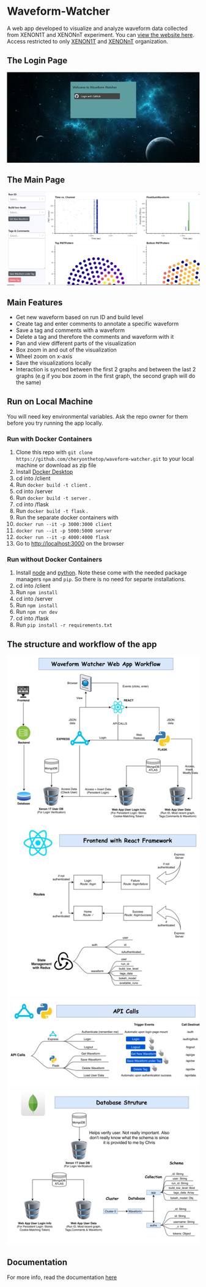 # Waveform-Watcher

A web app developed to visualize and analyze waveform data collected from XENON1T and XENONnT experiment. You can [view the website here](https://waveform-watcher.azurewebsites.net/). Access restricted to only [XENON1T](https://github.com/XENON1T) and [XENONnT](https://github.com/XENONnT) organization.

## The Login Page

![](.gitbook/assets/login.png)

## The Main Page

![](.gitbook/assets/home.png)

## Main Features

- Get new waveform based on run ID and build level
- Create tag and enter comments to annotate a specific waveform
- Save a tag and comments with a waveform
- Delete a tag and therefore the comments and waveform with it
- Pan and view different parts of the visualization
- Box zoom in and out of the visualization
- Wheel zoom on x-axis
- Save the visualizations locally
- Interaction is synced between the first 2 graphs and between the last 2 graphs \(e.g if you box zoom in the first graph, the second graph will do the same\)

## Run on Local Machine

You will need key environmental variables. Ask the repo owner for them before you try running the app locally.

### Run with Docker Containers

1. Clone this repo with `git clone https://github.com/cheryonthetop/waveform-watcher.git` to your local machine or download as zip file
2. Install [Docker Desktop](https://www.docker.com/products/docker-desktop)
3. cd into /client
4. Run `docker build -t client` .
5. cd into /server
6. Run `docker build -t server` .
7. cd into /flask
8. Run `docker build -t flask` .
9. Run the separate docker containers with
10. `docker run --it -p 3000:3000 client`
11. `docker run --it -p 5000:5000 server`
12. `docker run --it -p 4000:4000 flask`
13. Go to [http://localhost:3000](http://localhost:3000) on the browser

### Run without Docker Containers

1. Install [node](https://nodejs.org/en/download/) and [python](https://www.python.org/downloads/). Note these come with the needed package managers `npm` and `pip`. So there is no need for separte installations.
2. cd into /client
3. Run `npm install`
4. cd into /server
5. Run `npm install`
6. Run `npm run dev`
7. cd into /flask
8. Run `pip install -r requirements.txt`

## The structure and workflow of the app

![Workflow-1](.gitbook/assets/workflow-1.jpg) ![Workflow-2](.gitbook/assets/workflow-2.jpg) ![Workflow-3](.gitbook/assets/workflow-3.jpg) ![Workflow-4](.gitbook/assets/workflow-4.jpg)

## Documentation

For more info, read the documentation [here](https://yc104.gitbook.io/waveform-watcher/)
